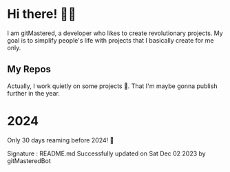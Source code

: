 
# Hi there! 🙋‍♂️
I am gitMastered, a developer who likes to create revolutionary projects.
My goal is to simplify people's life with projects that I basically create for me only.

## My Repos
Actually, I work quietly on some projects 👀. That I'm maybe gonna publish further in the year.

# 2024
Only 30 days reaming before 2024! 🙌

Signature : README.md Successfully updated on Sat Dec 02 2023 by gitMasteredBot

